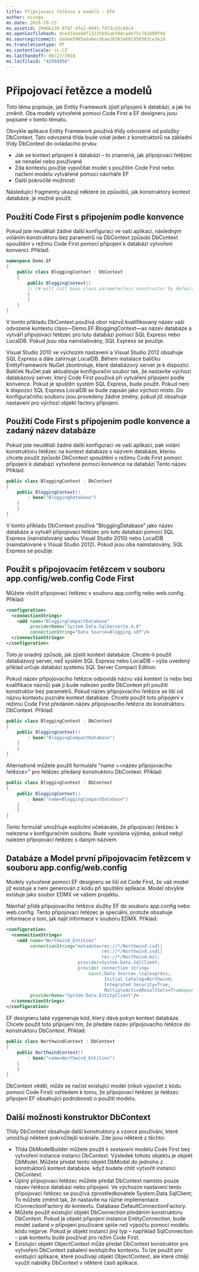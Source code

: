 ```yaml
---
title: Připojovací řetězce a modelů – EF6
author: divega
ms.date: 2016-10-23
ms.assetid: 294bb138-978f-4fe2-8491-fdf3cd3c60c4
ms.openlocfilehash: dce414ea84f13235691abf0dcadef5c743d90f9d
ms.sourcegitcommit: dadee5905ada9ecdbae28363a682950383ce3e10
ms.translationtype: MT
ms.contentlocale: cs-CZ
ms.lasthandoff: 08/27/2018
ms.locfileid: "42994956"
---
```

# <a name="connection-strings-and-models"></a>Připojovací řetězce a modelů
Toto téma popisuje, jak Entity Framework zjistí připojení k databázi, a jak ho změnit. Oba modely vytvořené pomocí Code First a EF designeru jsou popsané v tomto tématu.  

Obvykle aplikace Entity Framework používá třídy odvozené od položky DbContext. Tato odvozená třída bude volat jeden z konstruktorů na základní třídy DbContext do ovládacího prvku:  

- Jak se kontext připojení k databázi – to znamená, jak připojovací řetězec se nenašel nebo používané  
- Zda kontextu použije vypočítat model s použitím Code First nebo načtení modelu vytvářené pomocí návrháře EF  
- Další pokročilé možnosti  

Následující fragmenty ukazují některé ze způsobů, jak konstruktory kontext databáze. je možné použít.  

## <a name="use-code-first-with-connection-by-convention"></a>Použití Code First s připojením podle konvence  

Pokud jste neudělali žádné další konfiguraci ve vaší aplikaci, následným voláním konstruktoru bez parametrů na DbContext způsobí DbContext spouštění v režimu Code First pomocí připojení k databázi vytvoření konvencí. Příklad:  

``` csharp  
namespace Demo.EF
{
    public class BloggingContext : DbContext
    {
        public BloggingContext()
        // C# will call base class parameterless constructor by default
        {
        }
    }
}
```  

V tomto příkladu DbContext používá obor názvů kvalifikovaný název vaší odvozené kontextu class—Demo.EF.BloggingContext—as název databáze a vytváří připojovací řetězec pro tuto databázi pomocí SQL Express nebo LocalDB. Pokud jsou oba nainstalovány, SQL Express se použije.  

Visual Studio 2010 ve výchozím nastavení a Visual Studio 2012 obsahuje SQL Express a dále zahrnuje LocalDB. Během instalace balíčku EntityFramework NuGet zkontroluje, které databázový server je k dispozici. Balíček NuGet pak aktualizuje konfigurační soubor tak, že nastavíte výchozí databázový server, který Code First používá při vytváření připojení podle konvence. Pokud je spuštěn systém SQL Express, bude použit. Pokud není k dispozici SQL Express LocalDB se bude zapsán jako výchozí místo. Do konfiguračního souboru jsou provedeny žádné změny, pokud již obsahuje nastavení pro výchozí objekt factory připojení.  

## <a name="use-code-first-with-connection-by-convention-and-specified-database-name"></a>Použití Code First s připojením podle konvence a zadaný název databáze  

Pokud jste neudělali žádné další konfiguraci ve vaší aplikaci, pak volání konstruktoru řetězec na kontext databáze s názvem databáze, kterou chcete použít způsobí DbContext spouštění v režimu Code First pomocí připojení k databázi vytvořené pomocí konvence na databázi Tento název. Příklad:  

``` csharp  
public class BloggingContext : DbContext
{
    public BloggingContext()
        : base("BloggingDatabase")
    {
    }
}
```  

V tomto příkladu DbContext používá "BloggingDatabase" jako název databáze a vytváří připojovací řetězec pro tuto databázi pomocí SQL Express (nainstalovaný sadou Visual Studio 2010) nebo LocalDB (nainstalované s Visual Studio 2012). Pokud jsou oba nainstalovány, SQL Express se použije.  

## <a name="use-code-first-with-connection-string-in-appconfigwebconfig-file"></a>Použít s připojovacím řetězcem v souboru app.config/web.config Code First  

Můžete vložit připojovací řetězec v souboru app.config nebo web.config. Příklad:  

``` xml  
<configuration>
  <connectionStrings>
    <add name="BloggingCompactDatabase"
         providerName="System.Data.SqlServerCe.4.0"
         connectionString="Data Source=Blogging.sdf"/>
  </connectionStrings>
</configuration>
```  

Toto je snadný způsob, jak zjistit kontext databáze. Chcete-li použít databázový server, než systém SQL Express nebo LocalDB – výše uvedený příklad určuje databázi systému SQL Server Compact Edition.  

Pokud název připojovacího řetězce odpovídá názvu váš kontext (s nebo bez kvalifikace názvů) pak ji bude nalezen podle DbContext při použití konstruktor bez parametrů. Pokud název připojovacího řetězce se liší od názvu kontextu poznáte kontext databáze. Chcete použít toto připojení v režimu Code First předáním název připojovacího řetězce do konstruktoru DbContext. Příklad:  

``` csharp  
public class BloggingContext : DbContext
{
    public BloggingContext()
        : base("BloggingCompactDatabase")
    {
    }
}
```  

Alternativně můžete použít formuláře "name =\<název připojovacího řetězce\>" pro řetězec předaný konstruktoru DbContext. Příklad:  

``` csharp  
public class BloggingContext : DbContext
{
    public BloggingContext()
        : base("name=BloggingCompactDatabase")
    {
    }
}
```  

Tento formulář umožňuje explicitní očekáváte, že připojovací řetězec k nalezena v konfiguračním souboru. Bude vyvolána výjimka, pokud nebyl nalezen připojovací řetězec s daným názvem.  

## <a name="databasemodel-first-with-connection-string-in-appconfigwebconfig-file"></a>Databáze a Model první připojovacím řetězcem v souboru app.config/web.config  

Modely vytvořené pomocí EF designeru se liší od Code First, že váš model již existuje a není generován z kódu při spuštění aplikace. Model obvykle existuje jako soubor EDMX ve vašem projektu.  

Návrhář přidá připojovacího řetězce služby EF do souboru app.config nebo web.config. Tento připojovací řetězec je speciální, protože obsahuje informace o tom, jak najít informace v souboru EDMX. Příklad:  

``` xml  
<configuration>  
  <connectionStrings>  
    <add name="Northwind_Entities"  
         connectionString="metadata=res://*/Northwind.csdl|  
                                    res://*/Northwind.ssdl|  
                                    res://*/Northwind.msl;  
                           provider=System.Data.SqlClient;  
                           provider connection string=  
                               &quot;Data Source=.\sqlexpress;  
                                     Initial Catalog=Northwind;  
                                     Integrated Security=True;  
                                     MultipleActiveResultSets=True&quot;"  
         providerName="System.Data.EntityClient"/>  
  </connectionStrings>  
</configuration>
```  

EF designeru také vygeneruje kód, který dává pokyn kontext databáze. Chcete použít toto připojení tím, že předáte název připojovacího řetězce do konstruktoru DbContext. Příklad:  

``` csharp  
public class NorthwindContext : DbContext
{
    public NorthwindContext()
        : base("name=Northwind_Entities")
    {
    }
}
```  

DbContext věděl, může se načíst existující model (nikoli výpočet z kódu pomocí Code First) vzhledem k tomu, že připojovací řetězec je řetězec připojení EF obsahující podrobnosti o použití modelu.  

## <a name="other-dbcontext-constructor-options"></a>Další možnosti konstruktor DbContext  

Třídy DbContext obsahuje další konstruktory a vzorce používání, které umožňují některé pokročilejší scénáře. Zde jsou některé z těchto:  

- Třída DbModelBuilder můžete použít k sestavení modelu Code First bez vytvoření instance instanci DbContext. Výsledek tohoto objektu je objekt DbModel. Můžete předat tento objekt DbModel do jednoho z konstruktorů kontext databáze. když budete chtít vytvořit instanci DbContext.  
- Úplný připojovací řetězec můžete předat DbContext namísto pouze název řetězce databázi nebo připojení. Ve výchozím nastavení tento připojovací řetězec se používá zprostředkovatele System.Data.SqlClient; To můžete změnit tak, že nastavíte na různé implementace IConnectionFactory do kontextu. Database.DefaultConnectionFactory.  
- Můžete použít existující objekt DbConnection předáním konstruktoru DbContext. Pokud je objekt připojení instance EntityConnection, bude model zadané v připojení používané spíše než výpočtu pomocí modelu kódu nejprve. Pokud je objekt instancí jiný typ – například SqlConnection – pak kontextu bude používat pro režim Code First.  
- Existující objekt ObjectContext může předat DbContext konstruktor pro vytvoření DbContext zabalení existujícího kontextu. To lze použít pro existující aplikace, které používají objekt ObjectContext, ale které chtějí využít nabídky DbContext v některé části aplikace.  
